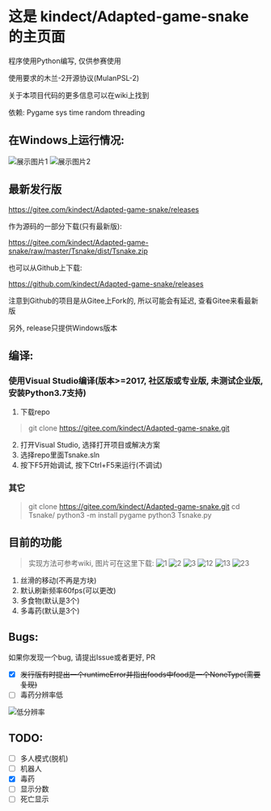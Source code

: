 # 这是 kindect/Adapted-game-snake 的主页面
程序使用Python编写, 仅供参赛使用

使用要求的木兰-2开源协议(MulanPSL-2)

关于本项目代码的更多信息可以在wiki上找到

依赖: Pygame sys time random threading

## 在Windows上运行情况:
![展示图片1](https://images.gitee.com/uploads/images/2020/0802/144029_0eec6591_6537938.png)
![展示图片2](https://images.gitee.com/uploads/images/2020/0802/144046_36e1e283_6537938.png)
## 最新发行版
https://gitee.com/kindect/Adapted-game-snake/releases

作为源码的一部分下载(只有最新版):

https://gitee.com/kindect/Adapted-game-snake/raw/master/Tsnake/dist/Tsnake.zip

也可以从Github上下载:

https://github.com/kindect/Adapted-game-snake/releases

注意到Github的项目是从Gitee上Fork的, 所以可能会有延迟, 查看Gitee来看最新版

另外, release只提供Windows版本

## 编译:
### 使用Visual Studio编译(版本>=2017, 社区版或专业版, 未测试企业版, 安装Python3.7支持)
1. 下载repo
> git clone https://gitee.com/kindect/Adapted-game-snake.git
2. 打开Visual Studio, 选择打开项目或解决方案
3. 选择repo里面Tsnake.sln
4. 按下F5开始调试, 按下Ctrl+F5来运行(不调试)
### 其它
> git clone https://gitee.com/kindect/Adapted-game-snake.git
> cd Tsnake/
> python3 -m install pygame
> python3 Tsnake.py

## 目前的功能
> 实现方法可参考wiki, 图片可在这里下载:
![1](https://gitee.com/kindect/Adapted-game-snake/blob/master/Tsnake/pics/body/1.png)
![2](https://gitee.com/kindect/Adapted-game-snake/blob/master/Tsnake/pics/body/2.png)
![3](https://gitee.com/kindect/Adapted-game-snake/blob/master/Tsnake/pics/body/3.png)
![12](https://gitee.com/kindect/Adapted-game-snake/blob/master/Tsnake/pics/body/12.png)
![13](https://gitee.com/kindect/Adapted-game-snake/blob/master/Tsnake/pics/body/13.png)
![23](https://gitee.com/kindect/Adapted-game-snake/blob/master/Tsnake/pics/body/23.png)
1. 丝滑的移动(不再是方块)
2. 默认刷新频率60fps(可以更改)
3. 多食物(默认是3个)
4. 多毒药(默认是3个)

## Bugs:
如果你发现一个bug, 请提出Issue或者更好, PR
* [x] ~~发行版有时提出一个runtimeError并指出foods中food是一个NoneType(需要复现)~~
* [ ] 毒药分辨率低

![低分辨率](https://images.gitee.com/uploads/images/2020/0802/150242_ec74553b_6537938.png)

## TODO:
* [ ] 多人模式(脱机)
* [ ] 机器人
* [x] 毒药
* [ ] 显示分数
* [ ] 死亡显示